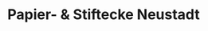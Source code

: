 ---
title: "Papier- & Stiftecke Neustadt"
url: /mainz/papier-und-stiftecke-neustadt/
shop: Schreibwaren
---